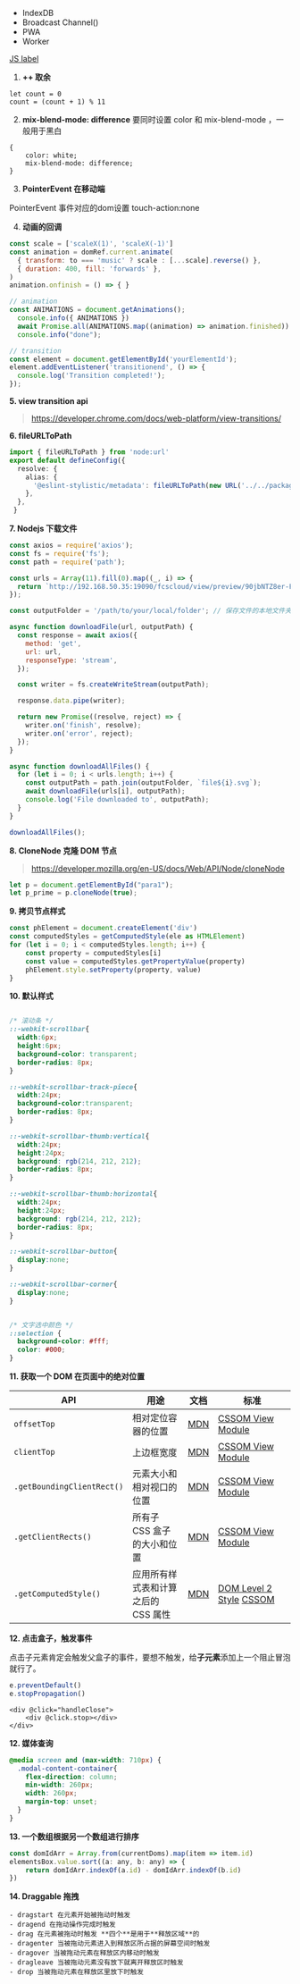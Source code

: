 
- IndexDB
- Broadcast Channel()
- PWA
- Worker



[JS label](https://developer.mozilla.org/zh-CN/docs/Web/JavaScript/Reference/Statements/label)


1. **++ 取余**

```
let count = 0
count = (count + 1) % 11
```

2. **mix-blend-mode: difference**
要同时设置 color 和 mix-blend-mode ，一般用于黑白

```
{
	color: white;
	mix-blend-mode: difference;
}
```


3. **PointerEvent 在移动端**

PointerEvent 事件对应的dom设置 touch-action:none

4. **动画的回调**

```js
const scale = ['scaleX(1)', 'scaleX(-1)']
const animation = domRef.current.animate(
  { transform: to === 'music' ? scale : [...scale].reverse() },
  { duration: 400, fill: 'forwards' },
)
animation.onfinish = () => { }
```

```js
// animation
const ANIMATIONS = document.getAnimations();
  console.info({ ANIMATIONS })
  await Promise.all(ANIMATIONS.map((animation) => animation.finished))
  console.info("done");

// transition
const element = document.getElementById('yourElementId');
element.addEventListener('transitionend', () => {
  console.log('Transition completed!');
});
```

**5. view transition api**
> https://developer.chrome.com/docs/web-platform/view-transitions/


**6. fileURLToPath**

```ts
import { fileURLToPath } from 'node:url'
export default defineConfig({
  resolve: {
    alias: {
      '@eslint-stylistic/metadata': fileURLToPath(new URL('../../packages/metadata/src/index.ts', import.meta.url)),
    },
  },
 }
```

**7.  Nodejs 下载文件**

```js
const axios = require('axios');
const fs = require('fs');
const path = require('path');

const urls = Array(11).fill(0).map((_, i) => {
  return `http://192.168.50.35:19090/fcscloud/view/preview/90jbNTZ8er-FoT8DLA4wS51rBC94o58XnIy_gDOtu_K3foWjAdE0jhpky4TN-kks5ValZz-ghoqBBQQik4kR9siVANZdfZT2Pbdq6TI5ntYa76AyxjsO5Mkr2yuYgpPDkfoDTr4dRP4S-oyGRmhPmDC6X375g5thUS0S0APrN1J5-dE7WWSxXwg8H11noZ1yjACqx2FdQNjsLkOuGggObQt9vrfy4AfyiGruMF4cqj08diHx5g7CP-PhJtvK9Lq_xcy3CIG5AVz_hu5YAAFmB_Gxawj6HwRJ03nGgbuAfOGmo5fCM5L77cTjdsdcGPQ_FU2h6K4Gdj2jkEw3i5ucMIZAKdfabHY9ItTq059eHQM4FJuH7QOT871j4XYr_ibeUwV3v0etAyOeuXExC8-Nn7hBi4SLldY0SOSNn980StJ9ijDPWNLXJarDEcqdCDetu14qgW4h3W2rgGuWHK4nrAECVxIkEZghXM3L54l7eg8VTig3jchLcMUhpXiJp5oGrkDBOLx-VcfkKd8eJSNW39AFsd6NxHrhyk4XXY6U6Oa-034A1Gm7ps0L1VldnSPZC8QxuhI5hEVWuA4p2mjYNOxW4eWBHoR3xG676LeddWx0fQRESqgN0S34BL3OmMKn7TcmZoK2VilV3LEwtCLOcZwVOOfhU7-qugOxAS_E2qXr5VT5F7yhz9GJhZ3pCEJcx4h0-roEqZSAV8E-LrZUpVzHgw-XZmDseJ8n9yM2Otc5Luab0dFivKXblwy7cEJULyioa8eXI-ueaYusHphyLbYKV6dYR40bBn1gRD6xH5uTA0HdFrVwRkuESwsPvNgbOk5A9Q5-deuaweYmIt79MSpF55POFpOZkr5FSFqrcd30J1mCCmJ5X6CdLygniwRB1V6r2rBhUOtt5RqTRD2tWrzMfC7qheNb7Ilowz_yF3tB6Jq83_ZWULb-BsC3dujCSU12nnEjeAgcoQqYk9QzHQ==/${i}.svg?t=0.6394264746619498`
});

const outputFolder = '/path/to/your/local/folder'; // 保存文件的本地文件夹

async function downloadFile(url, outputPath) {
  const response = await axios({
    method: 'get',
    url: url,
    responseType: 'stream',
  });

  const writer = fs.createWriteStream(outputPath);

  response.data.pipe(writer);

  return new Promise((resolve, reject) => {
    writer.on('finish', resolve);
    writer.on('error', reject);
  });
}

async function downloadAllFiles() {
  for (let i = 0; i < urls.length; i++) {
    const outputPath = path.join(outputFolder, `file${i}.svg`);
    await downloadFile(urls[i], outputPath);
    console.log('File downloaded to', outputPath);
  }
}

downloadAllFiles();


```

**8.  CloneNode 克隆 DOM 节点**

> https://developer.mozilla.org/en-US/docs/Web/API/Node/cloneNode

```js
let p = document.getElementById("para1");
let p_prime = p.cloneNode(true);
```


**9.  拷贝节点样式**

```js
const phElement = document.createElement('div')
const computedStyles = getComputedStyle(ele as HTMLElement)
for (let i = 0; i < computedStyles.length; i++) {
	const property = computedStyles[i]
	const value = computedStyles.getPropertyValue(property)
	phElement.style.setProperty(property, value)
}
```

**10.  默认样式**

```css

/* 滚动条 */
::-webkit-scrollbar{
  width:6px;
  height:6px;
  background-color: transparent;
  border-radius: 8px;
}

::-webkit-scrollbar-track-piece{
  width:24px;
  background-color:transparent;
  border-radius: 8px;
}

::-webkit-scrollbar-thumb:vertical{
  width:24px;
  height:24px;
  background: rgb(214, 212, 212);
  border-radius: 8px;
}

::-webkit-scrollbar-thumb:horizontal{
  width:24px;
  height:24px;
  background: rgb(214, 212, 212);
  border-radius: 8px;
}

::-webkit-scrollbar-button{
  display:none;
}

::-webkit-scrollbar-corner{
  display:none;
}


/* 文字选中颜色 */
::selection {
  background-color: #fff;
  color: #000;
}
```


**11.  获取一个 DOM 在页面中的绝对位置**

|API|用途|文档|标准|
|---|---|---|---|
|`offsetTop`|相对定位容器的位置|[MDN](https://developer.mozilla.org/en-US/docs/Web/API/HTMLElement/offsetTop)|[CSSOM View Module](https://drafts.csswg.org/cssom-view/#dom-htmlelement-offsettop)|
|`clientTop`|上边框宽度|[MDN](https://developer.mozilla.org/en-US/docs/Web/API/Element/clientTop)|[CSSOM View Module](https://drafts.csswg.org/cssom-view/#dom-element-clienttop)|
|`.getBoundingClientRect()`|元素大小和相对视口的位置|[MDN](https://developer.mozilla.org/en-US/docs/Web/API/Element/getBoundingClientRect)|[CSSOM View Module](https://drafts.csswg.org/cssom-view/#dom-element-getboundingclientrect)|
|`.getClientRects()`|所有子 CSS 盒子的大小和位置|[MDN](https://developer.mozilla.org/en-US/docs/Web/API/Element/getClientRects)|[CSSOM View Module](https://drafts.csswg.org/cssom-view/#dom-element-getclientrects)|
|`.getComputedStyle()`|应用所有样式表和计算之后的 CSS 属性|[MDN](https://developer.mozilla.org/en-US/docs/Web/API/Window/getComputedStyle)|[DOM Level 2 Style](https://www.w3.org/TR/2000/REC-DOM-Level-2-Style-20001113/css.html#CSS-CSSview-getComputedStyle) [CSSOM](https://drafts.csswg.org/cssom/#dom-window-getcomputedstyle)|

**12.  点击盒子，触发事件**

点击子元素肯定会触发父盒子的事件，要想不触发，给**子元素**添加上一个阻止冒泡就行了。

```js
e.preventDefault() 
e.stopPropagation()
```

```vue
<div @click="handleClose">
	<div @click.stop></div>
</div>
```

**12.  媒体查询**

```css
@media screen and (max-width: 710px) {
  .modal-content-container{
    flex-direction: column;
    min-width: 260px;
    width: 260px;
    margin-top: unset;
  }
}
```

**13.  一个数组根据另一个数组进行排序**

```js
const domIdArr = Array.from(currentDoms).map(item => item.id)
elementsBox.value.sort((a: any, b: any) => {
    return domIdArr.indexOf(a.id) - domIdArr.indexOf(b.id)
})
```

**14.  Draggable 拖拽**

```
- dragstart 在元素开始被拖动时触发
- dragend 在拖动操作完成时触发
- drag 在元素被拖动时触发 **四个**是用于**释放区域**的
- dragenter 当被拖动元素进入到释放区所占据的屏幕空间时触发
- dragover 当被拖动元素在释放区内移动时触发
- dragleave 当被拖动元素没有放下就离开释放区时触发
- drop 当被拖动元素在释放区里放下时触发
```
